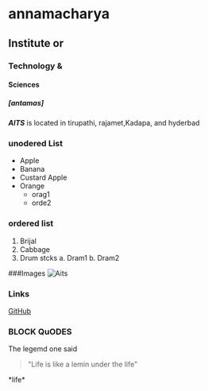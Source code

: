 # annamacharya
## Institute or
### Technology &
#### Sciences
##### [antamas]

***AITS*** is located in tirupathi, rajamet,Kadapa, and hyderbad

### unodered List 
* Apple
* Banana
* Custard Apple
* Orange
  * orag1
  * orde2
  
### ordered list
1. Brijal
2. Cabbage
3. Drum stcks
     a. Dram1
     b. Dram2
   
###Images
![Aits](https://www.jacksonandperkins.com/images/xxl/v1780.jpg)
### Links
[GitHub](http://github.com)

### BLOCK QuODES
The legemd one said
> "Life is like a lemin under the life"

\*life\*
 
